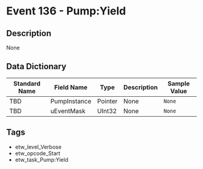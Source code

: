 # Event 136 - Pump:Yield

## Description
None

## Data Dictionary
|Standard Name|Field Name|Type|Description|Sample Value|
|---|---|---|---|---|
|TBD|PumpInstance|Pointer|None|`None`|
|TBD|uEventMask|UInt32|None|`None`|

## Tags
* etw_level_Verbose
* etw_opcode_Start
* etw_task_Pump:Yield